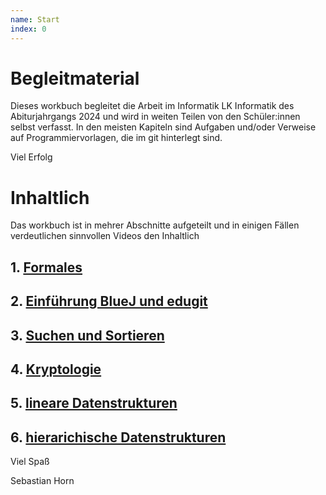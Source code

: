 ```yaml
---
name: Start
index: 0
---
```


# Begleitmaterial

Dieses workbuch begleitet die Arbeit im Informatik LK Informatik des Abiturjahrgangs 2024 und wird in weiten Teilen von den Schüler:innen selbst verfasst.
In den meisten Kapiteln sind Aufgaben und/oder Verweise auf Programmiervorlagen, die im git hinterlegt sind.

Viel Erfolg

# Inhaltlich 
Das workbuch ist in mehrer Abschnitte aufgeteilt und in einigen Fällen verdeutlichen sinnvollen Videos den Inhaltlich

## 1. [Formales](/formales/00_Willkommen)
## 2. [Einführung BlueJ und edugit](/hard-software/BlueJUndEdugit)
## 3. [Suchen und Sortieren](../SuchenUndSortieren/Suchen)
## 4. [Kryptologie](/kryptologie/Caesar/Caesar)
## 5. [lineare Datenstrukturen](/lineareDatenstrukturen/queue/queue)
## 6. [hierarichische Datenstrukturen](/hierarichischeDatenstrukturen/baumstrukturen)


Viel Spaß

Sebastian Horn